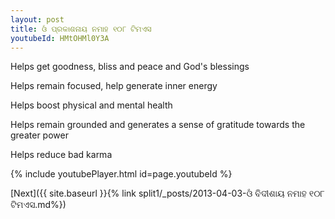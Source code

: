 ```yaml
---
layout: post
title: ଓଁ ପ୍ରକାଶନାୟ ନମାହ ୧୦୮ ଟିମଏସ
youtubeId: HMtOHMl0Y3A
---
```

 
 
Helps get goodness, bliss and peace and God's blessings
 
Helps remain focused, help generate inner energy 
 
Helps boost physical and mental health 
 
Helps remain grounded and generates a sense of gratitude towards the greater power 
 
Helps reduce bad karma
 
 
 
 


{% include youtubePlayer.html id=page.youtubeId %}
 
[Next]({{ site.baseurl }}{% link  split1/_posts/2013-04-03-ଓଁ ବିଦୀଶାୟ ନମାହ ୧୦୮ ଟିମଏସ.md%})
 
